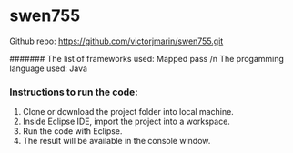 # swen755


Github repo: https://github.com/victorjmarin/swen755.git

####### The list of frameworks used: Mapped pass
/n The progamming language used: Java

### Instructions to run the code:

1. Clone or download the project folder into local machine.
2. Inside Eclipse IDE, import the project into a workspace.
3. Run the code with Eclipse.
4. The result will be available in the console window.
